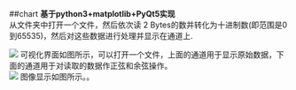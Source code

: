 ##chart
**基于python3+matplotlib+PyQt5实现**  
从文件夹中打开一个文件，然后依次读 2 Bytes的数并转化为十进制数(即范围是0到65535)，然后对这些数据进行处理并显示在通道上. 

![](https://ws1.sinaimg.cn/large/005X4W7Zgy1fmafrgg1dcj311s0ykjtw.jpg)
可视化界面如图所示，可以打开一个文件，上面的通道用于显示原始数据，下面的通道用于对读取的数据作正弦和余弦操作。  
![](https://ws1.sinaimg.cn/large/005X4W7Zgy1fmafri7hfaj30zm0lygpq.jpg) 
图像显示如图所示。。
